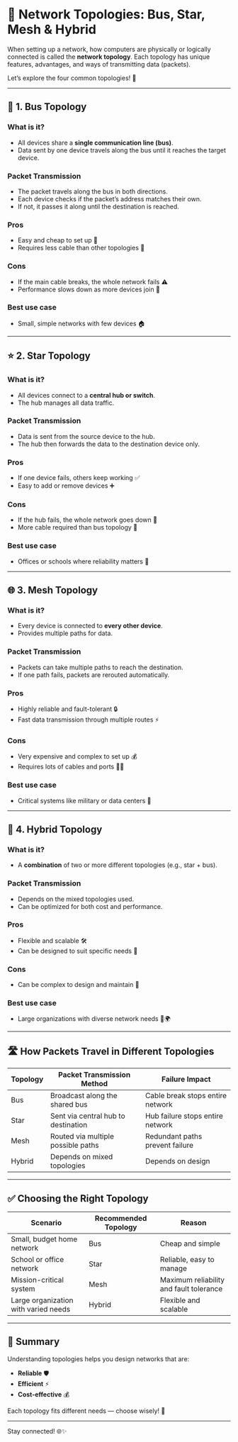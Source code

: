 # 📡 Network Topologies: Bus, Star, Mesh & Hybrid

When setting up a network, how computers are physically or logically connected is called the **network topology**. Each topology has unique features, advantages, and ways of transmitting data (packets).

Let’s explore the four common topologies! 🚀

---

## 🚌 1. Bus Topology

### What is it?

- All devices share a **single communication line (bus)**.
- Data sent by one device travels along the bus until it reaches the target device.

### Packet Transmission

- The packet travels along the bus in both directions.
- Each device checks if the packet’s address matches their own.
- If not, it passes it along until the destination is reached.

### Pros
- Easy and cheap to set up 💸
- Requires less cable than other topologies 🔌

### Cons
- If the main cable breaks, the whole network fails ⚠️
- Performance slows down as more devices join 🐢

### Best use case
- Small, simple networks with few devices 🏠

---

## ⭐ 2. Star Topology

### What is it?

- All devices connect to a **central hub or switch**.
- The hub manages all data traffic.

### Packet Transmission

- Data is sent from the source device to the hub.
- The hub then forwards the data to the destination device only.

### Pros
- If one device fails, others keep working ✅
- Easy to add or remove devices ➕

### Cons
- If the hub fails, the whole network goes down 🚫
- More cable required than bus topology 🔌

### Best use case
- Offices or schools where reliability matters 🏢

---

## 🌐 3. Mesh Topology

### What is it?

- Every device is connected to **every other device**.
- Provides multiple paths for data.

### Packet Transmission

- Packets can take multiple paths to reach the destination.
- If one path fails, packets are rerouted automatically.

### Pros
- Highly reliable and fault-tolerant 🔒
- Fast data transmission through multiple routes ⚡

### Cons
- Very expensive and complex to set up 💰
- Requires lots of cables and ports 🔌🔌

### Best use case
- Critical systems like military or data centers 🚀

---

## 🔀 4. Hybrid Topology

### What is it?

- A **combination** of two or more different topologies (e.g., star + bus).

### Packet Transmission

- Depends on the mixed topologies used.
- Can be optimized for both cost and performance.

### Pros
- Flexible and scalable 🛠️
- Can be designed to suit specific needs 🎯

### Cons
- Can be complex to design and maintain 🧩

### Best use case
- Large organizations with diverse network needs 🏢🌍

---

## 🛣️ How Packets Travel in Different Topologies

| Topology   | Packet Transmission Method                     | Failure Impact                   |
|------------|------------------------------------------------|--------------------------------|
| Bus        | Broadcast along the shared bus                 | Cable break stops entire network |
| Star       | Sent via central hub to destination            | Hub failure stops entire network |
| Mesh       | Routed via multiple possible paths             | Redundant paths prevent failure  |
| Hybrid     | Depends on mixed topologies                     | Depends on design                |

---

## ✅ Choosing the Right Topology

| Scenario                        | Recommended Topology       | Reason                                  |
|--------------------------------|----------------------------|-----------------------------------------|
| Small, budget home network      | Bus                        | Cheap and simple                        |
| School or office network        | Star                       | Reliable, easy to manage                |
| Mission-critical system         | Mesh                       | Maximum reliability and fault tolerance |
| Large organization with varied needs | Hybrid                | Flexible and scalable                   |

---

## 🧠 Summary

Understanding topologies helps you design networks that are:

- **Reliable** 🛡️
- **Efficient** ⚡
- **Cost-effective** 💰

Each topology fits different needs — choose wisely! 🎯

---

Stay connected! 🌐✨

